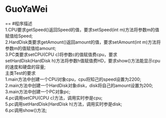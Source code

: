 # GuoYaWei<br>
==
#程序描述<br>
1.CPU要求getSpeed()返回Speed的值，要求setSpeed(int m)方法将参数m的值赋值给Speed;<br>
2.HardDisk类要求getAmount()返回amount的值，要求setAmount(int m)方法将参数m的值赋值给amount;<br>
3.PC类要求setCPU(CPU c)将参数c的值赋值费cpu，要求setHardDisk(HardDisk h)方法将参数h值赋值费HD，要求show()方法能显示cpu的速度和硬盘的容量;<br>
主类Test的要求<br>
1.main方法中创建一个CPU对象cpu，cpu将知己的speed设置为2200;<br>
2.main方法中创建一个HardDisk对象disk，disk将自己的amount设置为200;<br>
3.main方法中创建一个PC对象pc;<br>
4.pc调用setCPU(CPU c)方法，调用实时参是cpu;<br>
5.pc调用setHardDisk(HardDisk h)方法，调用实时参是disk;<br>
6.pc调用show()方法;<br>
